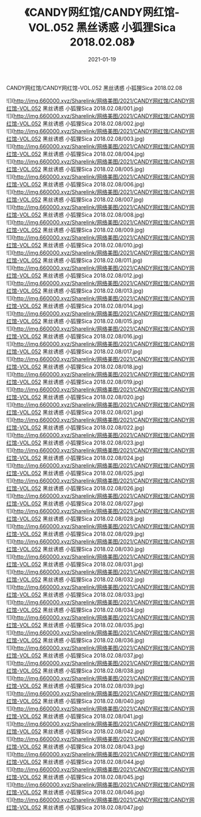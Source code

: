 ﻿---
layout: post
title:  《CANDY网红馆/CANDY网红馆-VOL.052 黑丝诱惑 小狐狸Sica 2018.02.08》
date:   2021-01-19
img: http://img.660000.xyz/Sharelink/网络美图/2021/CANDY网红馆/CANDY网红馆-VOL.052 黑丝诱惑 小狐狸Sica 2018.02.08/000.jpg
categories: [美女, 清纯, 唯美]
---

CANDY网红馆/CANDY网红馆-VOL.052 黑丝诱惑 小狐狸Sica 2018.02.08

 ![](http://img.660000.xyz/Sharelink/网络美图/2021/CANDY网红馆/CANDY网红馆-VOL.052 黑丝诱惑 小狐狸Sica 2018.02.08/001.jpg) <br>![](http://img.660000.xyz/Sharelink/网络美图/2021/CANDY网红馆/CANDY网红馆-VOL.052 黑丝诱惑 小狐狸Sica 2018.02.08/002.jpg) <br>![](http://img.660000.xyz/Sharelink/网络美图/2021/CANDY网红馆/CANDY网红馆-VOL.052 黑丝诱惑 小狐狸Sica 2018.02.08/003.jpg) <br>![](http://img.660000.xyz/Sharelink/网络美图/2021/CANDY网红馆/CANDY网红馆-VOL.052 黑丝诱惑 小狐狸Sica 2018.02.08/004.jpg) <br>![](http://img.660000.xyz/Sharelink/网络美图/2021/CANDY网红馆/CANDY网红馆-VOL.052 黑丝诱惑 小狐狸Sica 2018.02.08/005.jpg) <br>![](http://img.660000.xyz/Sharelink/网络美图/2021/CANDY网红馆/CANDY网红馆-VOL.052 黑丝诱惑 小狐狸Sica 2018.02.08/006.jpg) <br>![](http://img.660000.xyz/Sharelink/网络美图/2021/CANDY网红馆/CANDY网红馆-VOL.052 黑丝诱惑 小狐狸Sica 2018.02.08/007.jpg) <br>![](http://img.660000.xyz/Sharelink/网络美图/2021/CANDY网红馆/CANDY网红馆-VOL.052 黑丝诱惑 小狐狸Sica 2018.02.08/008.jpg) <br>![](http://img.660000.xyz/Sharelink/网络美图/2021/CANDY网红馆/CANDY网红馆-VOL.052 黑丝诱惑 小狐狸Sica 2018.02.08/009.jpg) <br>![](http://img.660000.xyz/Sharelink/网络美图/2021/CANDY网红馆/CANDY网红馆-VOL.052 黑丝诱惑 小狐狸Sica 2018.02.08/010.jpg) <br>![](http://img.660000.xyz/Sharelink/网络美图/2021/CANDY网红馆/CANDY网红馆-VOL.052 黑丝诱惑 小狐狸Sica 2018.02.08/011.jpg) <br>![](http://img.660000.xyz/Sharelink/网络美图/2021/CANDY网红馆/CANDY网红馆-VOL.052 黑丝诱惑 小狐狸Sica 2018.02.08/012.jpg) <br>![](http://img.660000.xyz/Sharelink/网络美图/2021/CANDY网红馆/CANDY网红馆-VOL.052 黑丝诱惑 小狐狸Sica 2018.02.08/013.jpg) <br>![](http://img.660000.xyz/Sharelink/网络美图/2021/CANDY网红馆/CANDY网红馆-VOL.052 黑丝诱惑 小狐狸Sica 2018.02.08/014.jpg) <br>![](http://img.660000.xyz/Sharelink/网络美图/2021/CANDY网红馆/CANDY网红馆-VOL.052 黑丝诱惑 小狐狸Sica 2018.02.08/015.jpg) <br>![](http://img.660000.xyz/Sharelink/网络美图/2021/CANDY网红馆/CANDY网红馆-VOL.052 黑丝诱惑 小狐狸Sica 2018.02.08/016.jpg) <br>![](http://img.660000.xyz/Sharelink/网络美图/2021/CANDY网红馆/CANDY网红馆-VOL.052 黑丝诱惑 小狐狸Sica 2018.02.08/017.jpg) <br>![](http://img.660000.xyz/Sharelink/网络美图/2021/CANDY网红馆/CANDY网红馆-VOL.052 黑丝诱惑 小狐狸Sica 2018.02.08/018.jpg) <br>![](http://img.660000.xyz/Sharelink/网络美图/2021/CANDY网红馆/CANDY网红馆-VOL.052 黑丝诱惑 小狐狸Sica 2018.02.08/019.jpg) <br>![](http://img.660000.xyz/Sharelink/网络美图/2021/CANDY网红馆/CANDY网红馆-VOL.052 黑丝诱惑 小狐狸Sica 2018.02.08/020.jpg) <br>![](http://img.660000.xyz/Sharelink/网络美图/2021/CANDY网红馆/CANDY网红馆-VOL.052 黑丝诱惑 小狐狸Sica 2018.02.08/021.jpg) <br>![](http://img.660000.xyz/Sharelink/网络美图/2021/CANDY网红馆/CANDY网红馆-VOL.052 黑丝诱惑 小狐狸Sica 2018.02.08/022.jpg) <br>![](http://img.660000.xyz/Sharelink/网络美图/2021/CANDY网红馆/CANDY网红馆-VOL.052 黑丝诱惑 小狐狸Sica 2018.02.08/023.jpg) <br>![](http://img.660000.xyz/Sharelink/网络美图/2021/CANDY网红馆/CANDY网红馆-VOL.052 黑丝诱惑 小狐狸Sica 2018.02.08/024.jpg) <br>![](http://img.660000.xyz/Sharelink/网络美图/2021/CANDY网红馆/CANDY网红馆-VOL.052 黑丝诱惑 小狐狸Sica 2018.02.08/025.jpg) <br>![](http://img.660000.xyz/Sharelink/网络美图/2021/CANDY网红馆/CANDY网红馆-VOL.052 黑丝诱惑 小狐狸Sica 2018.02.08/026.jpg) <br>![](http://img.660000.xyz/Sharelink/网络美图/2021/CANDY网红馆/CANDY网红馆-VOL.052 黑丝诱惑 小狐狸Sica 2018.02.08/027.jpg) <br>![](http://img.660000.xyz/Sharelink/网络美图/2021/CANDY网红馆/CANDY网红馆-VOL.052 黑丝诱惑 小狐狸Sica 2018.02.08/028.jpg) <br>![](http://img.660000.xyz/Sharelink/网络美图/2021/CANDY网红馆/CANDY网红馆-VOL.052 黑丝诱惑 小狐狸Sica 2018.02.08/029.jpg) <br>![](http://img.660000.xyz/Sharelink/网络美图/2021/CANDY网红馆/CANDY网红馆-VOL.052 黑丝诱惑 小狐狸Sica 2018.02.08/030.jpg) <br>![](http://img.660000.xyz/Sharelink/网络美图/2021/CANDY网红馆/CANDY网红馆-VOL.052 黑丝诱惑 小狐狸Sica 2018.02.08/031.jpg) <br>![](http://img.660000.xyz/Sharelink/网络美图/2021/CANDY网红馆/CANDY网红馆-VOL.052 黑丝诱惑 小狐狸Sica 2018.02.08/032.jpg) <br>![](http://img.660000.xyz/Sharelink/网络美图/2021/CANDY网红馆/CANDY网红馆-VOL.052 黑丝诱惑 小狐狸Sica 2018.02.08/033.jpg) <br>![](http://img.660000.xyz/Sharelink/网络美图/2021/CANDY网红馆/CANDY网红馆-VOL.052 黑丝诱惑 小狐狸Sica 2018.02.08/034.jpg) <br>![](http://img.660000.xyz/Sharelink/网络美图/2021/CANDY网红馆/CANDY网红馆-VOL.052 黑丝诱惑 小狐狸Sica 2018.02.08/035.jpg) <br>![](http://img.660000.xyz/Sharelink/网络美图/2021/CANDY网红馆/CANDY网红馆-VOL.052 黑丝诱惑 小狐狸Sica 2018.02.08/036.jpg) <br>![](http://img.660000.xyz/Sharelink/网络美图/2021/CANDY网红馆/CANDY网红馆-VOL.052 黑丝诱惑 小狐狸Sica 2018.02.08/037.jpg) <br>![](http://img.660000.xyz/Sharelink/网络美图/2021/CANDY网红馆/CANDY网红馆-VOL.052 黑丝诱惑 小狐狸Sica 2018.02.08/038.jpg) <br>![](http://img.660000.xyz/Sharelink/网络美图/2021/CANDY网红馆/CANDY网红馆-VOL.052 黑丝诱惑 小狐狸Sica 2018.02.08/039.jpg) <br>![](http://img.660000.xyz/Sharelink/网络美图/2021/CANDY网红馆/CANDY网红馆-VOL.052 黑丝诱惑 小狐狸Sica 2018.02.08/040.jpg) <br>![](http://img.660000.xyz/Sharelink/网络美图/2021/CANDY网红馆/CANDY网红馆-VOL.052 黑丝诱惑 小狐狸Sica 2018.02.08/041.jpg) <br>![](http://img.660000.xyz/Sharelink/网络美图/2021/CANDY网红馆/CANDY网红馆-VOL.052 黑丝诱惑 小狐狸Sica 2018.02.08/042.jpg) <br>![](http://img.660000.xyz/Sharelink/网络美图/2021/CANDY网红馆/CANDY网红馆-VOL.052 黑丝诱惑 小狐狸Sica 2018.02.08/043.jpg) <br>![](http://img.660000.xyz/Sharelink/网络美图/2021/CANDY网红馆/CANDY网红馆-VOL.052 黑丝诱惑 小狐狸Sica 2018.02.08/044.jpg) <br>![](http://img.660000.xyz/Sharelink/网络美图/2021/CANDY网红馆/CANDY网红馆-VOL.052 黑丝诱惑 小狐狸Sica 2018.02.08/045.jpg) <br>![](http://img.660000.xyz/Sharelink/网络美图/2021/CANDY网红馆/CANDY网红馆-VOL.052 黑丝诱惑 小狐狸Sica 2018.02.08/046.jpg) <br>![](http://img.660000.xyz/Sharelink/网络美图/2021/CANDY网红馆/CANDY网红馆-VOL.052 黑丝诱惑 小狐狸Sica 2018.02.08/047.jpg) <br>